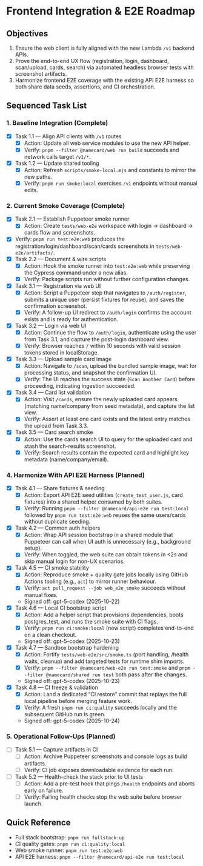# Frontend Integration & E2E Roadmap

## Objectives
1. Ensure the web client is fully aligned with the new Lambda `/v1` backend APIs.
2. Prove the end-to-end UX flow (registration, login, dashboard, scan/upload, cards, search) via automated headless browser tests with screenshot artifacts.
3. Harmonize frontend E2E coverage with the existing API E2E harness so both share data seeds, assertions, and CI orchestration.

## Sequenced Task List

### 1. Baseline Integration (Complete)
- [x] Task 1.1 — Align API clients with `/v1` routes
  - [x] Action: Update all web service modules to use the new API helper.
  - [x] Verify: `pnpm --filter @namecard/web run build` succeeds and network calls target `/v1/*`.
- [x] Task 1.2 — Update shared tooling
  - [x] Action: Refresh `scripts/smoke-local.mjs` and constants to mirror the new paths.
  - [x] Verify: `pnpm run smoke:local` exercises `/v1` endpoints without manual edits.

### 2. Current Smoke Coverage (Complete)
- [x] Task 2.1 — Establish Puppeteer smoke runner
  - [x] Action: Create `tests/web-e2e` workspace with login → dashboard → cards flow and screenshots.
- [x] Verify: `pnpm run test:e2e:web` produces the registration/login/dashboard/scan/cards screenshots in `tests/web-e2e/artifacts/`.
- [x] Task 2.2 — Document & wire scripts
  - [x] Action: Hook the smoke runner into `test:e2e:web` while preserving the Cypress command under a new alias.
  - [x] Verify: Package scripts run without further configuration changes.

- [x] Task 3.1 — Registration via web UI
  - [x] Action: Script a Puppeteer step that navigates to `/auth/register`, submits a unique user (persist fixtures for reuse), and saves the confirmation screenshot.
  - [x] Verify: A follow-up UI redirect to `/auth/login` confirms the account exists and is ready for authentication.
- [x] Task 3.2 — Login via web UI
  - [x] Action: Continue the flow to `/auth/login`, authenticate using the user from Task 3.1, and capture the post-login dashboard view.
  - [x] Verify: Browser reaches `/` within 10 seconds with valid session tokens stored in localStorage.
- [x] Task 3.3 — Upload sample card image
  - [x] Action: Navigate to `/scan`, upload the bundled sample image, wait for processing status, and snapshot the confirmation UI.
  - [x] Verify: The UI reaches the success state (`Scan Another Card`) before proceeding, indicating ingestion succeeded.
- [x] Task 3.4 — Card list validation
  - [x] Action: Visit `/cards`, ensure the newly uploaded card appears (matching name/company from seed metadata), and capture the list view.
  - [x] Verify: Assert at least one card exists and the latest entry matches the upload from Task 3.3.
- [x] Task 3.5 — Card search smoke
  - [x] Action: Use the cards search UI to query for the uploaded card and stash the search-results screenshot.
  - [x] Verify: Search results contain the expected card and highlight key metadata (name/company/email).

### 4. Harmonize With API E2E Harness (Planned)
- [x] Task 4.1 — Share fixtures & seeding
  - [x] Action: Export API E2E seed utilities (`create_test_user.js`, card fixtures) into a shared helper consumed by both suites.
  - [x] Verify: Running `pnpm --filter @namecard/api-e2e run test:local` followed by `pnpm run test:e2e:web` reuses the same users/cards without duplicate seeding.
- [x] Task 4.2 — Common auth helpers
  - [x] Action: Wrap API session bootstrap in a shared module that Puppeteer can call when UI auth is unnecessary (e.g., background setup).
  - [x] Verify: When toggled, the web suite can obtain tokens in <2s and skip manual login for non-UX scenarios.
- [x] Task 4.5 — CI smoke stability
  - [x] Action: Reproduce smoke + quality gate jobs locally using GitHub Actions tooling (e.g., `act`) to mirror runner behaviour.
  - [x] Verify: `act pull_request --job web_e2e_smoke` succeeds without manual fixes.
  - Signed off: gpt-5-codex (2025-10-22)
- [x] Task 4.6 — Local CI bootstrap script
  - [x] Action: Add a helper script that provisions dependencies, boots postgres_test, and runs the smoke suite with CI flags.
  - [x] Verify: `pnpm run ci:smoke:local` (new script) completes end-to-end on a clean checkout.
  - Signed off: gpt-5-codex (2025-10-23)
- [x] Task 4.7 — Sandbox bootstrap hardening
  - [x] Action: Fortify `tests/web-e2e/src/smoke.ts` (port handling, /health waits, cleanup) and add targeted tests for runtime shim imports.
  - [x] Verify: `pnpm --filter @namecard/web-e2e run test:smoke` and `pnpm --filter @namecard/shared run test` both pass after the changes.
  - Signed off: gpt-5-codex (2025-10-23)
- [x] Task 4.8 — CI freeze & validation
  - [x] Action: Land a dedicated “CI restore” commit that replays the full local pipeline before merging feature work.
  - [x] Verify: A fresh `pnpm run ci:quality` succeeds locally and the subsequent GitHub run is green.
  - Signed off: gpt-5-codex (2025-10-24)
### 5. Operational Follow-Ups (Planned)
- [ ] Task 5.1 — Capture artifacts in CI
  - [ ] Action: Archive Puppeteer screenshots and console logs as build artifacts.
  - [ ] Verify: CI job exposes downloadable evidence for each run.
- [ ] Task 5.2 — Health-check the stack prior to UI tests
  - [ ] Action: Add a pre-test hook that pings `/health` endpoints and aborts early on failure.
  - [ ] Verify: Failing health checks stop the web suite before browser launch.

## Quick Reference
- Full stack bootstrap: `pnpm run fullstack:up`
- CI quality gates: `pnpm run ci:quality:local`
- Web smoke runner: `pnpm run test:e2e:web`
- API E2E harness: `pnpm --filter @namecard/api-e2e run test:local`
